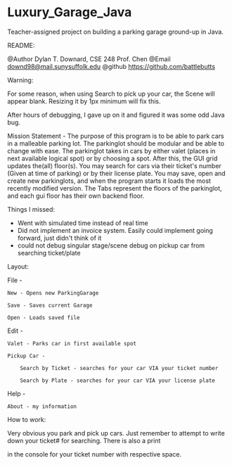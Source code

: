 # Luxury_Garage_Java
Teacher-assigned project on building a parking garage ground-up in Java.

README:


@Author Dylan T. Downard, CSE 248 Prof. Chen
@Email downd98@mail.sunysuffolk.edu
@github https://github.com/battlebutts



Warning:

For some reason, when using Search to pick up your car, the Scene will appear blank. Resizing it by 1px minimum will fix this.

After hours of debugging, I gave up on it and figured it was some odd Java bug.



Mission Statement - The purpose of this program is to be able to park cars in a malleable parking lot.
The parkinglot should be modular and be able to change with ease. The parkinglot takes in cars by either
valet (places in next available logical spot) or by choosing a spot. After this, the GUI grid updates the(all) floor(s).
You may search for cars via their ticket's number (Given at time of parking) or by their license plate. You may save, open and create
new parkinglots, and when the program starts it loads the most recently modified version. The Tabs represent the floors of
the parkinglot, and each gui floor has their own backend floor.


Things I missed:
- Went with simulated time instead of real time
- Did not implement an invoice system. Easily could implement going forward, just didn't think of it
- could not debug singular stage/scene debug on pickup car from searching ticket/plate


Layout:



File -

	New - Opens new ParkingGarage

	Save - Saves current Garage

	Open - Loads saved file

Edit -

	Valet - Parks car in first available spot

	Pickup Car -

		Search by Ticket - searches for your car VIA your ticket number

		Search by Plate - searches for your car VIA your license plate

Help -

	About - my information





How to work:

Very obvious you park and pick up cars. Just remember to attempt to write down your ticket# for searching. There is also a print

in the console for your ticket number with respective space.
